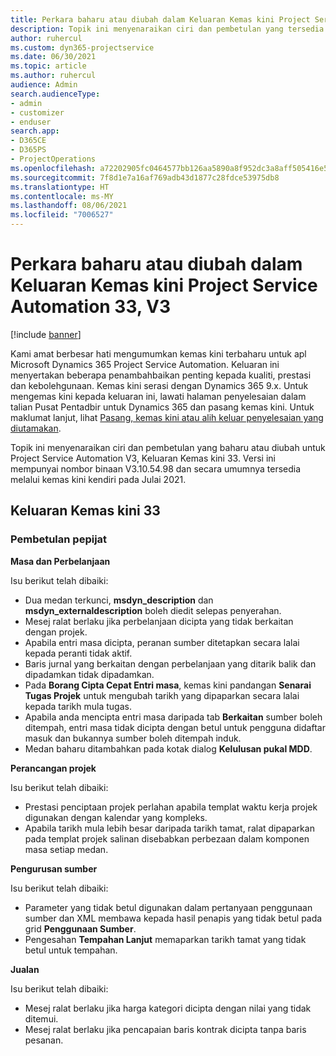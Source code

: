 ```yaml
---
title: Perkara baharu atau diubah dalam Keluaran Kemas kini Project Service Automation 33, V3
description: Topik ini menyenaraikan ciri dan pembetulan yang tersedia dalam Keluaran Kemas kini Project Service Automation 33, V3.
author: ruhercul
ms.custom: dyn365-projectservice
ms.date: 06/30/2021
ms.topic: article
ms.author: ruhercul
audience: Admin
search.audienceType:
- admin
- customizer
- enduser
search.app:
- D365CE
- D365PS
- ProjectOperations
ms.openlocfilehash: a72202905fc0464577bb126aa5890a8f952dc3a8aff505416e535b42b53df7db
ms.sourcegitcommit: 7f8d1e7a16af769adb43d1877c28fdce53975db8
ms.translationtype: HT
ms.contentlocale: ms-MY
ms.lasthandoff: 08/06/2021
ms.locfileid: "7006527"
---
```

# <a name="whats-new-or-changed-in-project-service-automation-update-release-33-v3"></a>Perkara baharu atau diubah dalam Keluaran Kemas kini Project Service Automation 33, V3

[!include [banner](../includes/psa-now-project-operations.md)]

Kami amat berbesar hati mengumumkan kemas kini terbaharu untuk apl Microsoft Dynamics 365 Project Service Automation. Keluaran ini menyertakan beberapa penambahbaikan penting kepada kualiti, prestasi dan kebolehgunaan. Kemas kini serasi dengan Dynamics 365 9.x. Untuk mengemas kini kepada keluaran ini, lawati halaman penyelesaian dalam talian Pusat Pentadbir untuk Dynamics 365 dan pasang kemas kini. Untuk maklumat lanjut, lihat [Pasang, kemas kini atau alih keluar penyelesaian yang diutamakan](/power-platform/admin/install-remove-preferred-solution).

Topik ini menyenaraikan ciri dan pembetulan yang baharu atau diubah untuk Project Service Automation V3, Keluaran Kemas kini 33. Versi ini mempunyai nombor binaan V3.10.54.98 dan secara umumnya tersedia melalui kemas kini kendiri pada Julai 2021.

## <a name="update-release-33"></a>Keluaran Kemas kini 33

### <a name="bug-fixes"></a>Pembetulan pepijat

**Masa dan Perbelanjaan**

Isu berikut telah dibaiki:

- Dua medan terkunci, **msdyn_description** dan **msdyn_externaldescription** boleh diedit selepas penyerahan.
- Mesej ralat berlaku jika perbelanjaan dicipta yang tidak berkaitan dengan projek.
- Apabila entri masa dicipta, peranan sumber ditetapkan secara lalai kepada peranti tidak aktif.
- Baris jurnal yang berkaitan dengan perbelanjaan yang ditarik balik dan dipadamkan tidak dipadamkan.
- Pada **Borang Cipta Cepat Entri masa**, kemas kini pandangan **Senarai Tugas Projek** untuk mengubah tarikh yang dipaparkan secara lalai kepada tarikh mula tugas.
- Apabila anda mencipta entri masa daripada tab **Berkaitan** sumber boleh ditempah, entri masa tidak dicipta dengan betul untuk pengguna didaftar masuk dan bukannya sumber boleh ditempah induk.
- Medan baharu ditambahkan pada kotak dialog **Kelulusan pukal MDD**.

**Perancangan projek**

Isu berikut telah dibaiki:
- Prestasi penciptaan projek perlahan apabila templat waktu kerja projek digunakan dengan kalendar yang kompleks.
- Apabila tarikh mula lebih besar daripada tarikh tamat, ralat dipaparkan pada templat projek salinan disebabkan perbezaan dalam komponen masa setiap medan.

**Pengurusan sumber**

Isu berikut telah dibaiki:
- Parameter yang tidak betul digunakan dalam pertanyaan penggunaan sumber dan XML membawa kepada hasil penapis yang tidak betul pada grid **Penggunaan Sumber**.
- Pengesahan **Tempahan Lanjut** memaparkan tarikh tamat yang tidak betul untuk tempahan.

**Jualan**

Isu berikut telah dibaiki:
- Mesej ralat berlaku jika harga kategori dicipta dengan nilai yang tidak ditemui.
- Mesej ralat berlaku jika pencapaian baris kontrak dicipta tanpa baris pesanan.

